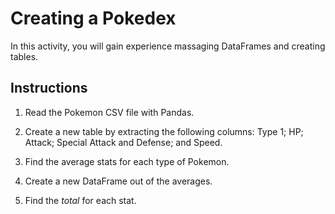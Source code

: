 # Creating a Pokedex

In this activity, you will gain experience massaging DataFrames and creating tables.

## Instructions

1. Read the Pokemon CSV file with Pandas.

2. Create a new table by extracting the following columns: Type 1; HP; Attack; Special Attack and Defense; and Speed.

3. Find the average stats for each type of Pokemon.

4. Create a new DataFrame out of the averages.

5. Find the _total_ for each stat.
